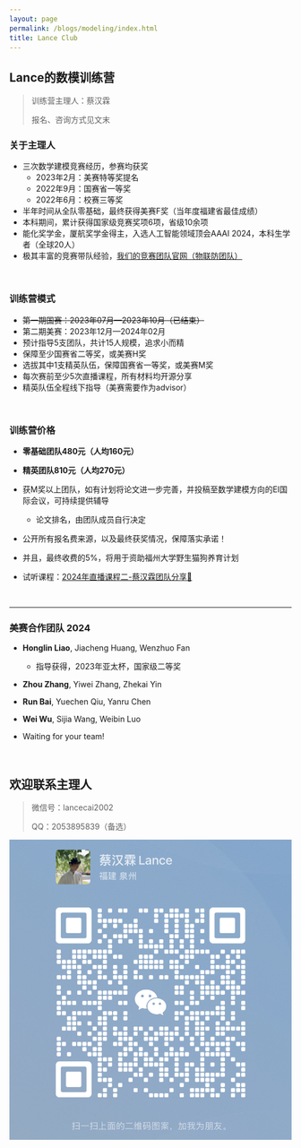 ```yaml
---
layout: page
permalink: /blogs/modeling/index.html
title: Lance Club
---
```


## Lance的数模训练营

> 训练营主理人：蔡汉霖
>
> 报名、咨询方式见文末

### 关于主理人

- 三次数学建模竞赛经历，参赛均获奖
    - 2023年2月：美赛特等奖提名
    - 2022年9月：国赛省一等奖
    - 2022年6月：校赛三等奖
- 半年时间从全队零基础，最终获得美赛F奖（当年度福建省最佳成绩）
- 本科期间，累计获得国家级竞赛奖项6项，省级10余项
- 能化奖学金，厦航奖学金得主，入选人工智能领域顶会AAAI 2024，本科生学者（全球20人）
- 极其丰富的竞赛带队经验，[我们的竞赛团队官网（物联防团队）](https://fzuiot.site/)

<br>

### 训练营模式

- ~~第一期国赛：2023年07月—2023年10月（已结束）~~
- 第二期美赛：2023年12月—2024年02月
- 预计指导5支团队，共计15人规模，追求小而精
- 保障至少国赛省二等奖，或美赛H奖
- 选拔其中1支精英队伍，保障国赛省一等奖，或美赛M奖
- 每次赛前至少5次直播课程，所有材料均开源分享
- 精英队伍全程线下指导（美赛需要作为advisor）

<br>

### 训练营价格

- **零基础团队480元（人均160元）**
- **精英团队810元（人均270元）**
- 获M奖以上团队，如有计划将论文进一步完善，并投稿至数学建模方向的EI国际会议，可持续提供辅导
  - 论文排名，由团队成员自行决定

- 公开所有报名费来源，以及最终获奖情况，保障落实承诺！
- 并且，最终收费的5%，将用于资助福州大学野生猫狗养育计划
- 试听课程：[2024年直播课程二-蔡汉霖团队分享🔗](https://meeting.tencent.com/user-center/shared-record-info?id=6a5b1dea-3b04-45eb-889b-8c2d347215af&from=3)

<br>

---

### 美赛合作团队 2024

- **Honglin Liao**, Jiacheng Huang, Wenzhuo Fan
  - 指导获得，2023年亚太杯，国家级二等奖

- **Zhou Zhang**, Yiwei Zhang, Zhekai Yin

- **Run Bai**, Yuechen Qiu, Yanru Chen

- **Wei Wu**, Sijia Wang, Weibin Luo

- Waiting for your team!

<br>

## 欢迎联系主理人

> 微信号：lancecai2002
>
> QQ：2053895839（备选）

![欢迎微信交流](%E6%AC%A2%E8%BF%8E%E5%BE%AE%E4%BF%A1%E4%BA%A4%E6%B5%81.png)
